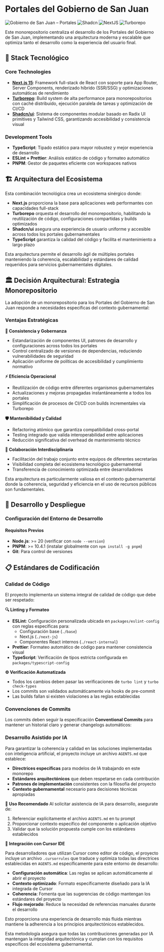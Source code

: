# Portales del Gobierno de San Juan

![Gobierno de San Juan – Portales](https://img.shields.io/badge/Gobierno%20de%20San%20Juan-Portales-615E62?labelColor=EC6608&style=for-the-badge)
![Shadcn](https://img.shields.io/badge/shadcn%2Fui-000000?style=for-the-badge&logo=shadcnui&logoColor=white)
![NextJS](https://img.shields.io/badge/next%20js-000000?style=for-the-badge&logo=nextdotjs&logoColor=white)
![Turborepo](https://img.shields.io/badge/Turborepo-0C0606?style=for-the-badge&logo=turborepo&logoColor=EF4444)

Este monorepositorio centraliza el desarrollo de los Portales del Gobierno de San Juan, implementando una arquitectura moderna y escalable que optimiza tanto el desarrollo como la experiencia del usuario final.

## 🚀 Stack Tecnológico

### Core Technologies

- **[Next.js 15](https://nextjs.org/)**: Framework full-stack de React con soporte para App Router, Server Components, renderizado híbrido (SSR/SSG) y optimizaciones automáticas de rendimiento
- **[Turborepo](https://turbo.build/)**: Build system de alta performance para monorepositorios con caché distribuido, ejecución paralela de tareas y optimización de CI/CD
- **[Shadcn/ui](https://ui.shadcn.com/)**: Sistema de componentes modular basado en Radix UI primitives y Tailwind CSS, garantizando accesibilidad y consistencia visual

### Development Tools

- **TypeScript**: Tipado estático para mayor robustez y mejor experiencia de desarrollo
- **ESLint + Prettier**: Análisis estático de código y formateo automático
- **PNPM**: Gestor de paquetes eficiente con workspaces nativos

## 🏗️ Arquitectura del Ecosistema

Esta combinación tecnológica crea un ecosistema sinérgico donde:

- **Next.js** proporciona la base para aplicaciones web performantes con capacidades full-stack
- **Turborepo** orquesta el desarrollo del monorepositorio, habilitando la reutilización de código, configuraciones compartidas y builds optimizados
- **Shadcn/ui** asegura una experiencia de usuario uniforme y accesible across todos los portales gubernamentales
- **TypeScript** garantiza la calidad del código y facilita el mantenimiento a largo plazo

Esta arquitectura permite el desarrollo ágil de múltiples portales manteniendo la coherencia, escalabilidad y estándares de calidad requeridos para servicios gubernamentales digitales.

## 🏛️ Decisión Arquitectural: Estrategia Monorepositorio

La adopción de un monorepositorio para los Portales del Gobierno de San Juan responde a necesidades específicas del contexto gubernamental:

### Ventajas Estratégicas

**🔄 Consistencia y Gobernanza**

- Estandarización de componentes UI, patrones de desarrollo y configuraciones across todos los portales
- Control centralizado de versiones de dependencias, reduciendo vulnerabilidades de seguridad
- Aplicación uniforme de políticas de accesibilidad y cumplimiento normativo

**⚡ Eficiencia Operacional**

- Reutilización de código entre diferentes organismos gubernamentales
- Actualizaciones y mejoras propagadas instantáneamente a todos los portales
- Simplificación de procesos de CI/CD con builds incrementales vía Turborepo

**🛡️ Mantenibilidad y Calidad**

- Refactoring atómico que garantiza compatibilidad cross-portal
- Testing integrado que valida interoperabilidad entre aplicaciones
- Reducción significativa del overhead de mantenimiento técnico

**👥 Colaboración Interdisciplinaria**

- Facilitación del trabajo conjunto entre equipos de diferentes secretarías
- Visibilidad completa del ecosistema tecnológico gubernamental
- Transferencia de conocimiento optimizada entre desarrolladores

Esta arquitectura es particularmente valiosa en el contexto gubernamental donde la coherencia, seguridad y eficiencia en el uso de recursos públicos son fundamentales.

## 🚀 Desarrollo y Despliegue

### Configuración del Entorno de Desarrollo

#### Requisitos Previos

- **Node.js**: >= 20 (verificar con `node --version`)
- **PNPM**: >= 10.4.1 (instalar globalmente con `npm install -g pnpm`)
- **Git**: Para control de versiones

## 📋 Estándares de Codificación

### Calidad de Código

El proyecto implementa un sistema integral de calidad de código que debe ser respetado:

**🔍 Linting y Formateo**

- **ESLint**: Configuración personalizada ubicada en `packages/eslint-config` con reglas específicas para:
  - Configuración base (`./base`)
  - Next.js (`./next-js`)
  - Componentes React internos (`./react-internal`)
- **Prettier**: Formateo automático de código para mantener consistencia visual
- **TypeScript**: Verificación de tipos estricta configurada en `packages/typescript-config`

**⚙️ Verificación Automatizada**

- Todos los cambios deben pasar las verificaciones de `turbo lint` y `turbo check-types`
- Los commits son validados automáticamente via hooks de pre-commit
- Las builds fallan si existen violaciones a las reglas establecidas

### Convenciones de Commits

Los commits deben seguir la especificación **Conventional Commits** para mantener un historial claro y generar changelogs automáticos:

### Desarrollo Asistido por IA

Para garantizar la coherencia y calidad en las soluciones implementadas con inteligencia artificial, el proyecto incluye un archivo `AGENTS.md` que establece:

- **Directrices específicas** para modelos de IA trabajando en este monorepo
- **Estándares arquitectónicos** que deben respetarse en cada contribución
- **Patrones de implementación** consistentes con la filosofía del proyecto
- **Contexto gubernamental** necesario para decisiones técnicas apropiadas

**📝 Uso Recomendado**
Al solicitar asistencia de IA para desarrollo, asegurate de:

1. Referenciar explícitamente el archivo `AGENTS.md` en tu prompt
2. Proporcionar contexto específico del componente o aplicación objetivo
3. Validar que la solución propuesta cumple con los estándares establecidos

**🎯 Integración con Cursor IDE**

Para desarrolladores que utilizan Cursor como editor de código, el proyecto incluye un archivo `.cursorrules` que traduce y optimiza todas las directrices establecidas en `AGENTS.md` específicamente para este entorno de desarrollo:

- **Configuración automática**: Las reglas se aplican automáticamente al abrir el proyecto
- **Contexto optimizado**: Formato específicamente diseñado para la IA integrada de Cursor
- **Coherencia**: Fomenta que las sugerencias de código mantengan los estándares del proyecto
- **Flujo mejorado**: Reduce la necesidad de referencias manuales durante el desarrollo

Esto proporciona una experiencia de desarrollo más fluida mientras mantiene la adherencia a los principios arquitectónicos establecidos.

Esta metodología asegura que todas las contribuciones generadas por IA mantengan la integridad arquitectónica y cumplan con los requisitos específicos del ecosistema gubernamental.
